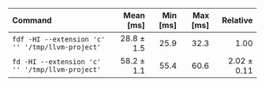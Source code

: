 | Command | Mean [ms] | Min [ms] | Max [ms] | Relative |
|:---|---:|---:|---:|---:|
| `fdf -HI --extension 'c' '' '/tmp/llvm-project'` | 28.8 ± 1.5 | 25.9 | 32.3 | 1.00 |
| `fd -HI --extension 'c' '' '/tmp/llvm-project'` | 58.2 ± 1.1 | 55.4 | 60.6 | 2.02 ± 0.11 |
